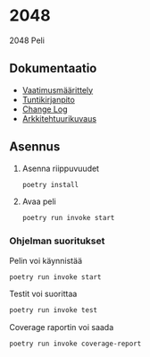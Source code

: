  # 2048

2048 Peli

## Dokumentaatio

- [Vaatimusmäärittely](https://github.com/BorisVer/ot-harjoitustyo/blob/master/dokumentaatio/vaatimusmaarittely.md)
- [Tuntikirjanpito](https://github.com/BorisVer/ot-harjoitustyo/blob/master/dokumentaatio/tuntikirjanpito.md)
- [Change Log](https://github.com/BorisVer/ot-harjoitustyo/blob/master/dokumentaatio/changelog.md)
- [Arkkitehtuurikuvaus](https://github.com/BorisVer/ot-harjoitustyo/blob/master/dokumentaatio/arkkitehtuuri.md)
 
## Asennus
1. Asenna riippuvuudet

   ```bash
   poetry install
   ```
   
2. Avaa peli

   ```bash
   poetry run invoke start
   ```

### Ohjelman suoritukset

Pelin voi käynnistää
   ```bash
   poetry run invoke start
   ```

Testit voi suorittaa
   ```bash
   poetry run invoke test
   ```

Coverage raportin voi saada
   ```bash
   poetry run invoke coverage-report
   ```
